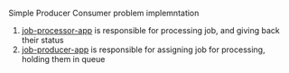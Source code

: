 Simple Producer Consumer problem implemntation
1.  [job-processor-app](https://github.com/soufrk/SpringBoot-Examples/tree/master/Producer-Consumer/job-processor-app) is responsible for processing job, and giving back their status
2.  [job-producer-app](https://github.com/soufrk/SpringBoot-Examples/tree/master/Producer-Consumer/job-producer-app) is responsible for assigning job for processing, holding them in queue
